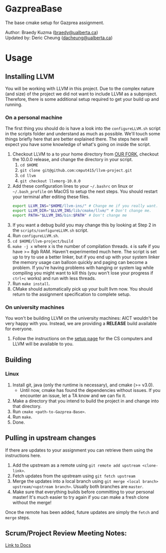 # GazpreaBase
The base cmake setup for Gazprea assignment.

Author: Braedy Kuzma (braedy@ualberta.ca)  
Updated by: Deric Cheung (dacheung@ualberta.ca)

# Usage
## Installing LLVM
You will be working with LLVM in this project. Due to the complex nature (and
size) of the project we did not want to include LLVM as a subproject.
Therefore, there is some additional setup required to get your build up and
running.

### On a personal machine
The first thing you should do is have a look into the `configureLLVM.sh` script
in the scripts folder and understand as much as possible. We'll touch some
things briefly here that are better explained there. The steps here will expect
you have some knowledge of what's going on inside the script.

  1. Checkout LLVM to a to your home directory from
     [OUR FORK](https://github.com/cmput415/llvm-project), checkout the 10.0.0
     release, and change the directory in your script.
     1. `cd $HOME`
     1. `git clone git@github.com:cmput415/llvm-project.git`
     1. `cd llvm`
     1. `git checkout llvmorg-10.0.0`
  1. Add these configuration lines to your `~/.bashrc` on linux or
     `~/.bash_profile` on MacOS to setup the next steps. You should restart your
     terminal after editing these files.
      ```bash
      export LLVM_INS="$HOME/llvm-ins/" # Change me if you really want.
      export LLVM_DIR="$LLVM_INS/lib/cmake/llvm/" # Don't change me.
      export PATH="$LLVM_INS/bin:$PATH" # Don't change me
      ```
  1. If you want a debug build you may change this by looking at Step 2 in the
     `scripts/configureLLVM.sh` script.
  1. Run `configureLLVM.sh`.
  1. `cd $HOME/llvm-project/build`
  1. `make -j x` where x is the number of compilation threads. `4` is safe if
     you have >= 8gb RAM. Haven't experimented much here. The script is set up
     to try to use a better linker, but if you end up with your system linker
     the memory usage can balloon quickly and paging can become a problem. If
     you're having problems with hanging or system lag while compiling you
     might want to kill this (you won't lose your progress if `ctrl+c` works)
     and run with less threads.
  1. Run `make install`.
  1. CMake should automatically pick up your built llvm now. You should return
     to the assignment specification to complete setup.

### On university machines
You won't be building LLVM on the university machines: AICT wouldn't be very
happy with you. Instead, we are providing a **RELEASE** build available for
everyone.
  1. Follow the instructions on the [setup
     page](https://webdocs.cs.ualberta.ca/~c415/setup/) for the CS computers and
     LLVM will be available to you.

## Building
### Linux
  1. Install git, java (only the runtime is necessary), and cmake (>= v3.0).
     - Until now, cmake has found the dependencies without issues. If you
       encounter an issue, let a TA know and we can fix it.
  1. Make a directory that you intend to build the project in and change into
     that directory.
  1. Run `cmake <path-to-Gazprea-Base>`.
  1. Run `make`.
  1. Done.

## Pulling in upstream changes
If there are updates to your assignment you can retrieve them using the
instructions here.
  1. Add the upstream as a remote using `git remote add upstream <clone-link>`.
  1. Fetch updates from the upstream using `git fetch upstream`
  1. Merge the updates into a local branch using
     `git merge <local branch> upstream/<upstream branch>`. Usually both
     branches are `master`.
  1. Make sure that everything builds before committing to your personal
     master! It's much easier to try again if you can make a fresh clone
     without the merge!

Once the remote has been added, future updates are simply the `fetch` and
`merge` steps.

## Scrum/Project Review Meeting Notes:
[Link to Docs](https://docs.google.com/document/d/1mgTaHeYoUyqCb0aUMFQmGPa_jQb01PuFww-qu1Sc4kY/)
